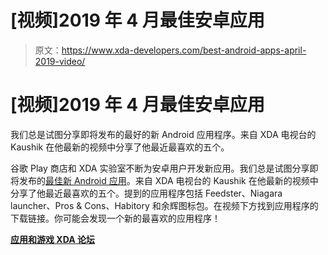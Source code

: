 # [视频]2019 年 4 月最佳安卓应用

> 原文：<https://www.xda-developers.com/best-android-apps-april-2019-video/>

# [视频]2019 年 4 月最佳安卓应用

我们总是试图分享即将发布的最好的新 Android 应用程序。来自 XDA 电视台的 Kaushik 在他最新的视频中分享了他最近最喜欢的五个。

谷歌 Play 商店和 XDA 实验室不断为安卓用户开发新应用。我们总是试图分享即将发布的[最佳新 Android 应用](https://www.xda-developers.com/tag/android-apps/)。来自 XDA 电视台的 Kaushik 在他最新的视频中分享了他最近最喜欢的五个。提到的应用程序包括 Feedster、Niagara launcher、Pros & Cons、Habitory 和余辉图标包。在视频下方找到应用程序的下载链接。你可能会发现一个新的最喜欢的应用程序！

[**应用和游戏 XDA 论坛**](https://forum.xda-developers.com/android/apps-games/)